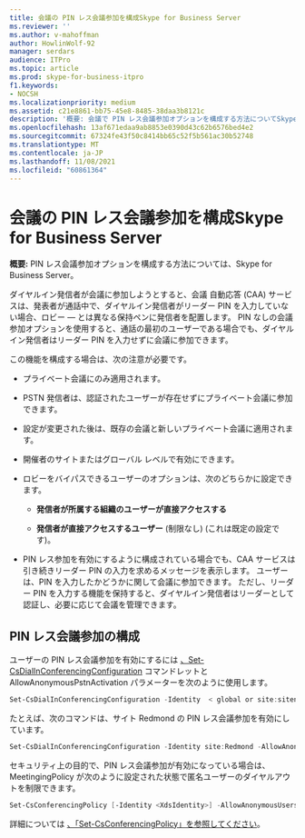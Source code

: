 ```yaml
---
title: 会議の PIN レス会議参加を構成Skype for Business Server
ms.reviewer: ''
ms.author: v-mahoffman
author: HowlinWolf-92
manager: serdars
audience: ITPro
ms.topic: article
ms.prod: skype-for-business-itpro
f1.keywords:
- NOCSH
ms.localizationpriority: medium
ms.assetid: c21e8861-bb75-45e8-8485-38daa3b8121c
description: '概要: 会議で PIN レス会議参加オプションを構成する方法についてSkype for Business Server。'
ms.openlocfilehash: 13af671edaa9ab8853e0390d43c62b6576bed4e2
ms.sourcegitcommit: 67324fe43f50c8414bb65c52f5b561ac30b52748
ms.translationtype: MT
ms.contentlocale: ja-JP
ms.lasthandoff: 11/08/2021
ms.locfileid: "60861364"
---
```

# <a name="configure-pin-less-meeting-join-in-skype-for-business-server"></a>会議の PIN レス会議参加を構成Skype for Business Server
 
**概要:** PIN レス会議参加オプションを構成する方法については、Skype for Business Server。
  
ダイヤルイン発信者が会議に参加しようとすると、会議 自動応答 (CAA) サービスは、発表者が通話中で、ダイヤルイン発信者がリーダー PIN を入力していない場合、ロビー &#x2014; とは異なる保持ペンに発信者を配置します。 PIN なしの会議参加オプションを使用すると、通話の最初のユーザーである場合でも、ダイヤルイン発信者はリーダー PIN を入力せずに会議に参加できます。 
  
この機能を構成する場合は、次の注意が必要です。
  
- プライベート会議にのみ適用されます。
    
- PSTN 発信者は、認証されたユーザーが存在せずにプライベート会議に参加できます。
    
- 設定が変更された後は、既存の会議と新しいプライベート会議に適用されます。
    
- 開催者のサイトまたはグローバル レベルで有効にできます。
    
- ロビーをバイパスできるユーザーのオプションは、次のどちらかに設定できます。 
    
  - **発信者が所属する組織のユーザーが直接アクセスする**
    
  - **発信者が直接アクセスするユーザー** (制限なし) (これは既定の設定です)。
    
- PIN レス参加を有効にするように構成されている場合でも、CAA サービスは引き続きリーダー PIN の入力を求めるメッセージを表示します。 ユーザーは、PIN を入力したかどうかに関して会議に参加できます。 ただし、リーダー PIN を入力する機能を保持すると、ダイヤルイン発信者はリーダーとして認証し、必要に応じて会議を管理できます。
    
## <a name="configure-pin-less-meeting-join"></a>PIN レス会議参加の構成

ユーザーの PIN レス会議参加を有効にするには [、Set-CsDialInConferencingConfiguration](/powershell/module/skype/set-csdialinconferencingconfiguration?view=skype-ps) コマンドレットと AllowAnonymousPstnActivation パラメーターを次のように使用します。
  
```PowerShell
Set-CsDialInConferencingConfiguration -Identity  < global or site:sitename>  -AllowAnonymousPstnActivation $True
```

たとえば、次のコマンドは、サイト Redmond の PIN レス会議参加を有効にしています。
  
```PowerShell
Set-CsDialInConferencingConfiguration -Identity site:Redmond -AllowAnonymousPstnActivation $True
```

セキュリティ上の目的で、PIN レス会議参加が有効になっている場合は、MeetingingPolicy が次のように設定された状態で匿名ユーザーのダイヤルアウトを制限できます。
  
```PowerShell
Set-CsConferencingPolicy [-Identity <XdsIdentity>] -AllowAnonymousUsersToDialOut $False
```

詳細については [、「Set-CsConferencingPolicy」を参照してください](/powershell/module/skype/set-csconferencingpolicy?view=skype-ps)。
